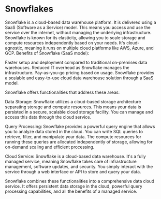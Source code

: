 # Snowflakes
Snowflake is a cloud-based data warehouse platform.
It is delivered using a SaaS (Software as a Service) model. This means you access and use the service over the internet, without managing the underlying infrastructure.
Snowflake is known for its elasticity, allowing you to scale storage and compute resources independently based on your needs.
It's cloud-agnostic, meaning it runs on multiple cloud platforms like AWS, Azure, and GCP.
Benefits of Snowflake (SaaS model):

Faster setup and deployment compared to traditional on-premises data warehouses.
Reduced IT overhead as Snowflake manages the infrastructure.
Pay-as-you-go pricing based on usage.
Snowflake provides a scalable and easy-to-use cloud data warehouse solution through a SaaS model.
 
 Snowflake  offers functionalities that address these areas:

Data Storage: Snowflake utilizes a cloud-based storage architecture separating storage and compute resources. This means your data is persisted in a secure, scalable cloud storage facility. You can manage and access this data through the cloud service.

Query Processing: Snowflake provides a powerful query engine that allows you to analyze data stored in the cloud. You can write SQL queries to retrieve, filter, and manipulate your data. The compute resources for running these queries are allocated independently of storage, allowing for on-demand scaling and efficient processing.

Cloud Service: Snowflake is a cloud-based data warehouse. It's a fully managed service, meaning Snowflake takes care of infrastructure management, software updates, and security. You simply interact with the service through a web interface or API to store and query your data.

Snowflake combines these functionalities into a comprehensive data cloud service. It offers persistent data storage in the cloud, powerful query processing capabilities, and all the benefits of a managed service.
